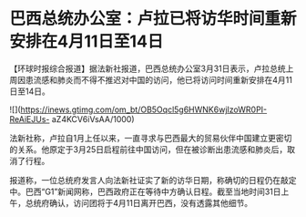 # 巴西总统办公室：卢拉已将访华时间重新安排在4月11日至14日

【环球时报综合报道】据法新社报道，巴西总统办公室3月31日表示，卢拉总统上周因患流感和肺炎而不得不推迟对中国的访问，他已将访问时间重新安排在4月11日至14日。

![](https://inews.gtimg.com/om_bt/OB5Oqcl5g6HWNK6wjIzoWR0PI-ReAiEJUs-
aZ4KCV6iVsAA/1000)

法新社称，卢拉自1月上任以来，一直寻求与巴西最大的贸易伙伴中国建立更密切的关系。他原定于3月25日启程前往中国访问，但在被诊断出患流感和肺炎后，取消了行程。

报道称，一位总统府发言人向法新社证实了新的访华日期，称确切的日程仍在敲定中。巴西“G1”新闻网称，巴西政府正在等待中方确认日程。截至当地时间31日上午，总统府确认，访问团将于4月11日离开巴西，没有透露其他细节。

